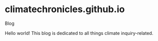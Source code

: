 # climatechronicles.github.io
Blog

Hello world! This blog is dedicated to all things climate inquiry-related. 
